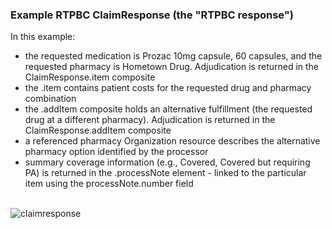 ### Example RTPBC ClaimResponse (the "RTPBC response")

In this example:
* the requested medication is Prozac 10mg capsule, 60 capsules, and the requested pharmacy is Hometown Drug. Adjudication is returned in the ClaimResponse.item composite
* the .item contains patient costs for the requested drug and pharmacy combination
* the .addItem composite holds an alternative fulfillment (the requested drug at a different pharmacy). Adjudication is returned in the ClaimResponse.addItem composite
* a referenced pharmacy Organization resource describes the alternative pharmacy option identified by the processor
* summary coverage information (e.g., Covered, Covered but requiring PA) is returned in the .processNote element - linked to the particular item using the processNote.number field

<br/>

<div><img src="images/rtpbc-claim-response-03.png" alt="claimresponse"></div>

<br/>